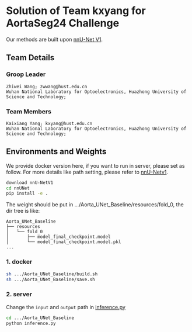 # Solution of Team kxyang for AortaSeg24 Challenge
Our methods are built upon [nnU-Net V1](https://github.com/MIC-DKFZ/nnUNet/tree/nnunetv1).

## Team Details
### Groop Leader
    Zhiwei Wang; zwwang@hust.edu.cn
    Wuhan National Laboratory for Optoelectronics, Huazhong University of Science and Technology; 
### Team Members
    Kaixiang Yang; kxyang@hust.edu.cn
    Wuhan National Laboratory for Optoelectronics, Huazhong University of Science and Technology; 

## Environments and Weights
We provide docker version here, if you want to run in server, please set as follow. For more details like path setting, please refer to [nnU-Netv1](https://github.com/MIC-DKFZ/nnUNet/tree/nnunetv1).

```bash
download nnU-NetV1
cd nnUNet
pip install -e .
```
The weight should be put in .../Aorta_UNet_Baseline/resources/fold_0, the dir tree is like:

    Aorta_UNet_Baseline
    ├── resources
    │   └── fold_0
    │       ├── model_final_checkpoint.model
    │       └── model_final_checkpoint.model.pkl
    ...

### 1. docker
```bash
sh .../Aorta_UNet_Baseline/build.sh
sh .../Aorta_UNet_Baseline/save.sh
```

### 2. server
Change the `input` and `output` path in [inference.py](inference.py/#L22)
```bash
cd .../Aorta_UNet_Baseline
python inference.py
```